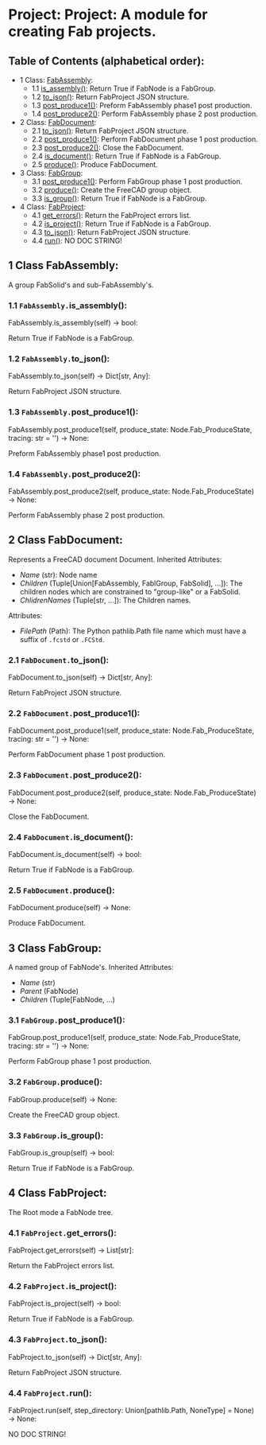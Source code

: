 # Project: Project: A module for creating Fab projects.

## Table of Contents (alphabetical order):

* 1 Class: [FabAssembly](#project--fabassembly):
  * 1.1 [is_assembly()](#project----is-assembly):  Return True if FabNode is a FabGroup.
  * 1.2 [to_json()](#project----to-json): Return FabProject JSON structure.
  * 1.3 [post_produce1()](#project----post-produce1): Preform FabAssembly phase1 post production.
  * 1.4 [post_produce2()](#project----post-produce2): Perform FabAssembly phase 2 post production.
* 2 Class: [FabDocument](#project--fabdocument):
  * 2.1 [to_json()](#project----to-json): Return FabProject JSON structure.
  * 2.2 [post_produce1()](#project----post-produce1): Perform FabDocument phase 1 post production.
  * 2.3 [post_produce2()](#project----post-produce2): Close the FabDocument.
  * 2.4 [is_document()](#project----is-document):  Return True if FabNode is a FabGroup.
  * 2.5 [produce()](#project----produce): Produce FabDocument.
* 3 Class: [FabGroup](#project--fabgroup):
  * 3.1 [post_produce1()](#project----post-produce1): Perform FabGroup phase 1 post production.
  * 3.2 [produce()](#project----produce): Create the FreeCAD group object.
  * 3.3 [is_group()](#project----is-group):  Return True if FabNode is a FabGroup.
* 4 Class: [FabProject](#project--fabproject):
  * 4.1 [get_errors()](#project----get-errors): Return the FabProject errors list.
  * 4.2 [is_project()](#project----is-project):  Return True if FabNode is a FabGroup.
  * 4.3 [to_json()](#project----to-json): Return FabProject JSON structure.
  * 4.4 [run()](#project----run): NO DOC STRING!

## <a name="project--fabassembly"></a>1 Class FabAssembly:

A group FabSolid's and sub-FabAssembly's.

### <a name="project----is-assembly"></a>1.1 `FabAssembly.`is_assembly():

FabAssembly.is_assembly(self) -> bool:

 Return True if FabNode is a FabGroup.

### <a name="project----to-json"></a>1.2 `FabAssembly.`to_json():

FabAssembly.to_json(self) -> Dict[str, Any]:

Return FabProject JSON structure.

### <a name="project----post-produce1"></a>1.3 `FabAssembly.`post_produce1():

FabAssembly.post_produce1(self, produce_state: Node.Fab_ProduceState, tracing: str = '') -> None:

Preform FabAssembly phase1 post production.

### <a name="project----post-produce2"></a>1.4 `FabAssembly.`post_produce2():

FabAssembly.post_produce2(self, produce_state: Node.Fab_ProduceState) -> None:

Perform FabAssembly phase 2 post production.


## <a name="project--fabdocument"></a>2 Class FabDocument:

Represents a FreeCAD document Document.
Inherited Attributes:
* *Name* (str): Node name
* *Children* (Tuple[Union[FabAssembly, FablGroup, FabSolid], ...]):
  The children nodes which are constrained to "group-like" or a FabSolid.
* *ChlidrenNames* (Tuple[str, ...]): The Children names.

Attributes:
* *FilePath* (Path):
  The Python pathlib.Path file name which must have a suffix of `.fcstd` or `.FCStd`.

### <a name="project----to-json"></a>2.1 `FabDocument.`to_json():

FabDocument.to_json(self) -> Dict[str, Any]:

Return FabProject JSON structure.

### <a name="project----post-produce1"></a>2.2 `FabDocument.`post_produce1():

FabDocument.post_produce1(self, produce_state: Node.Fab_ProduceState, tracing: str = '') -> None:

Perform FabDocument phase 1 post production.

### <a name="project----post-produce2"></a>2.3 `FabDocument.`post_produce2():

FabDocument.post_produce2(self, produce_state: Node.Fab_ProduceState) -> None:

Close the FabDocument.

### <a name="project----is-document"></a>2.4 `FabDocument.`is_document():

FabDocument.is_document(self) -> bool:

 Return True if FabNode is a FabGroup.

### <a name="project----produce"></a>2.5 `FabDocument.`produce():

FabDocument.produce(self) -> None:

Produce FabDocument.


## <a name="project--fabgroup"></a>3 Class FabGroup:

A named group of FabNode's.
Inherited Attributes:
* *Name* (str)
* *Parent* (FabNode)
* *Children* (Tuple[FabNode, ...)

### <a name="project----post-produce1"></a>3.1 `FabGroup.`post_produce1():

FabGroup.post_produce1(self, produce_state: Node.Fab_ProduceState, tracing: str = '') -> None:

Perform FabGroup phase 1 post production.

### <a name="project----produce"></a>3.2 `FabGroup.`produce():

FabGroup.produce(self) -> None:

Create the FreeCAD group object.

### <a name="project----is-group"></a>3.3 `FabGroup.`is_group():

FabGroup.is_group(self) -> bool:

 Return True if FabNode is a FabGroup.


## <a name="project--fabproject"></a>4 Class FabProject:

The Root mode a FabNode tree.

### <a name="project----get-errors"></a>4.1 `FabProject.`get_errors():

FabProject.get_errors(self) -> List[str]:

Return the FabProject errors list.

### <a name="project----is-project"></a>4.2 `FabProject.`is_project():

FabProject.is_project(self) -> bool:

 Return True if FabNode is a FabGroup.

### <a name="project----to-json"></a>4.3 `FabProject.`to_json():

FabProject.to_json(self) -> Dict[str, Any]:

Return FabProject JSON structure.

### <a name="project----run"></a>4.4 `FabProject.`run():

FabProject.run(self, step_directory: Union[pathlib.Path, NoneType] = None) -> None:

NO DOC STRING!



